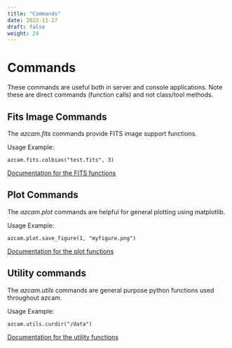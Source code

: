 ```yaml
---
title: "Commands"
date: 2022-11-27
draft: false
weight: 24
---
```


# Commands

These commands are useful both in server and console applications. Note these are direct commands (function calls) and not class/tool methods.

## Fits Image Commands
The *azcam.fits* commands provide FITS image support functions.

Usage Example:

    azcam.fits.colbias("test.fits", 3)

[Documentation for the FITS functions](../code/azcam/functions/fits.html)

## Plot Commands
The *azcam.plot* commands are helpful for general plotting using matplotlib. 

Usage Example:

    azcam.plot.save_figure(1, "myfigure.png")

[Documentation for the plot functions](../code/azcam/functions/plot.html)


## Utility commands
The *azcam.utils* commands are general purpose python functions used throughout azcam.

Usage Example:

    azcam.utils.curdir("/data")

[Documentation for the utility functions](../code/azcam/functions/utils.html)
